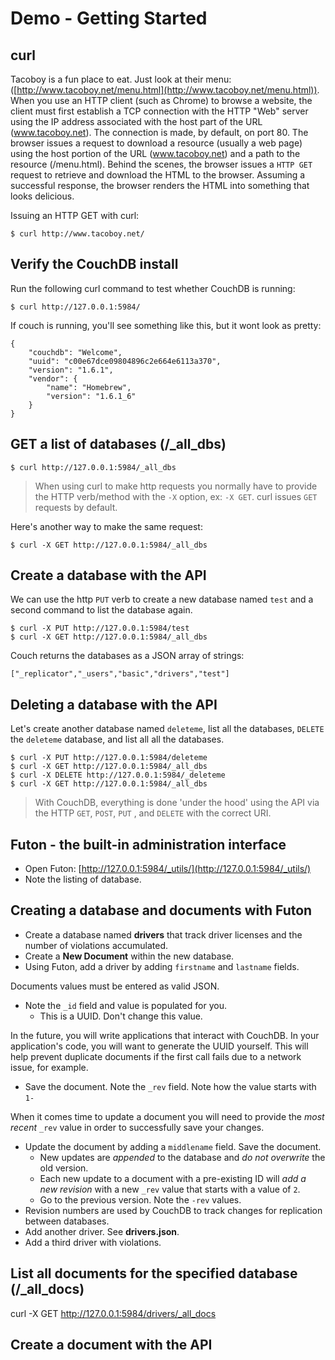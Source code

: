 # Demo - Getting Started

## curl

Tacoboy is a fun place to eat.  Just look at their menu: ([http://www.tacoboy.net/menu.html](http://www.tacoboy.net/menu.html)).  When you use an HTTP client (such as Chrome) to browse a website, the client must first establish a TCP connection with the HTTP "Web" server using the IP address associated with the host part of the URL (www.tacoboy.net). The connection is made, by default, on port 80.  The browser issues a request to download a resource (usually a web page) using the host portion of the URL (www.tacoboy.net) and a path to the resource (/menu.html).  Behind the scenes, the browser issues a `HTTP GET` request to retrieve and download the HTML to the browser. Assuming a successful response, the browser renders the HTML into something that looks delicious.

Issuing an HTTP GET with curl:

```
$ curl http://www.tacoboy.net/
```


## Verify the CouchDB install

Run the following curl command to test whether CouchDB is running:

```
$ curl http://127.0.0.1:5984/
```
If couch is running, you'll see something like this, but it wont look as pretty:

```
{
    "couchdb": "Welcome",
    "uuid": "c00e67dce09804896c2e664e6113a370",
    "version": "1.6.1",
    "vendor": {
        "name": "Homebrew",
        "version": "1.6.1_6"
    }
}

```

## GET a list of databases (/\_all_dbs)

```
$ curl http://127.0.0.1:5984/_all_dbs
```
> When using curl to make http requests you normally have to provide the HTTP verb/method with the `-X` option, ex: `-X GET`.  curl issues `GET` requests by default.

Here's another way to make the same request:

```
$ curl -X GET http://127.0.0.1:5984/_all_dbs
```
## Create a database with the API

We can use the http `PUT` verb to create a new database named `test` and a second command to list the database again.

```
$ curl -X PUT http://127.0.0.1:5984/test
$ curl -X GET http://127.0.0.1:5984/_all_dbs
```

Couch returns the databases as a JSON array of strings:

```
["_replicator","_users","basic","drivers","test"]
```

## Deleting a database with the API

Let's create another database named `deleteme`, list all the databases, `DELETE` the `deleteme` database, and list all all the databases.

```
$ curl -X PUT http://127.0.0.1:5984/deleteme
$ curl -X GET http://127.0.0.1:5984/_all_dbs
$ curl -X DELETE http://127.0.0.1:5984/_deleteme
$ curl -X GET http://127.0.0.1:5984/_all_dbs
```
> With CouchDB, everything is done 'under the hood' using the API via the HTTP `GET`, `POST`, `PUT` , and `DELETE` with the correct URI.  

## Futon - the built-in administration interface
- Open Futon:  [http://127.0.0.1:5984/_utils/](http://127.0.0.1:5984/_utils/)
- Note the listing of database.

## Creating a database and documents with Futon
- Create a database named **drivers** that track driver licenses and the number of violations accumulated.
- Create a **New Document** within the new database.
- Using Futon, add a driver by adding `firstname` and `lastname` fields.

Documents values must be entered as valid JSON.

- Note the `_id` field and value is populated for you.  
    - This is a UUID. Don't change this value.

In the future, you will write applications that interact with CouchDB.  In your application's code, you will want to generate the UUID yourself.  This will help prevent duplicate documents if the first call fails due to a network issue, for example.  

- Save the document.  Note the `_rev` field.  Note how the value starts with `1-`

When it comes time to update a document you will need to provide the _most recent_ `_rev` value in order to successfully save your changes.

- Update the document by adding a `middlename` field. Save the document.
    - New updates are _appended_ to the database and _do not overwrite_ the old version.  
    - Each new update to a document with a pre-existing ID will _add a new revision_ with a new `_rev` value that starts with a value of `2`.  
    - Go to the previous version. Note the `-rev` values.
- Revision numbers are used by CouchDB to track changes for replication between databases.  
- Add another driver. See **drivers.json**.
- Add a third driver with violations.

## List all documents for the specified database (/\_all_docs)

curl -X GET http://127.0.0.1:5984/drivers/_all_docs


## Create a document with the API
